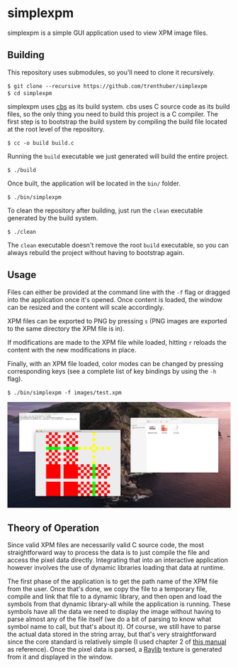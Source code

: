 # simplexpm

simplexpm is a simple GUI application used to view XPM image files.

## Building

This repository uses submodules, so you'll need to clone it recursively.

```console
$ git clone --recursive https://github.com/trenthuber/simplexpm
$ cd simplexpm
```

simplexpm uses [cbs](https://github.com/trenthuber/cbs) as its build system. cbs uses C source code as its build files, so the only thing you need to build this project is a C compiler. The first step is to bootstrap the build system by compiling the build file located at the root level of the repository.

```console
$ cc -o build build.c
```

Running the `build` executable we just generated will build the entire project.

```console
$ ./build
```

Once built, the application will be located in the `bin/` folder.

```console
$ ./bin/simplexpm
```

To clean the repository after building, just run the `clean` executable generated by the build system.

```console
$ ./clean
```

The `clean` executable doesn't remove the root `build` executable, so you can always rebuild the project without having to bootstrap again.

## Usage

Files can either be provided at the command line with the `-f` flag or dragged into the application once it's opened. Once content is loaded, the window can be resized and the content will scale accordingly.

XPM files can be exported to PNG by pressing `s` (PNG images are exported to the same directory the XPM file is in).

If modifications are made to the XPM file while loaded, hitting `r` reloads the content with the new modifications in place.

Finally, with an XPM file loaded, color modes can be changed by pressing corresponding keys (see a complete list of key bindings by using the `-h` flag).

```console
$ ./bin/simplexpm -f images/test.xpm
```
![Here's an image of the above command running on my machine.](images/application.png "Running the above command")

## Theory of Operation

Since valid XPM files are necessarily valid C source code, the most straightforward way to process the data is to just compile the file and access the pixel data directly. Integrating that into an interactive application however involves the use of dynamic libraries loading that data at runtime.

The first phase of the application is to get the path name of the XPM file from the user. Once that's done, we copy the file to a temporary file, compile and link that file to a dynamic library, and then open and load the symbols from that dynamic library-all while the application is running. These symbols have all the data we need to display the image without having to parse almost any of the file itself (we do a bit of parsing to know what symbol name to call, but that's about it). Of course, we still have to parse the actual data stored in the string array, but that's very straightforward since the core standard is relatively simple (I used chapter 2 of [this manual](https://www.xfree86.org/4.8.0/xpm.pdf) as reference). Once the pixel data is parsed, a [Raylib](https://github.com/raysan5/raylib) texture is generated from it and displayed in the window.
